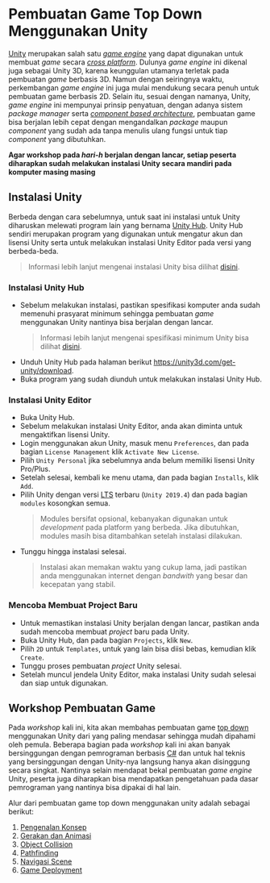 # Pembuatan Game Top Down Menggunakan Unity

[Unity](https://unity.com/) merupakan salah satu [_game engine_](https://en.wikipedia.org/wiki/Game_engine) yang dapat digunakan untuk membuat _game_ secara [_cross platform_](https://en.wikipedia.org/wiki/Cross-platform_software).
Dulunya _game engine_ ini dikenal juga sebagai Unity 3D, karena keunggulan utamanya terletak pada pembuatan _game_ berbasis 3D.
Namun dengan seiringnya waktu, perkembangan _game engine_ ini juga mulai mendukung secara penuh untuk pembuatan game berbasis 2D.
Selain itu, sesuai dengan namanya, Unity, _game engine_ ini mempunyai prinsip penyatuan, dengan adanya sistem _package manager_ serta [_component based architecture_](https://en.wikipedia.org/wiki/Component-based_software_engineering), pembuatan game bisa berjalan lebih cepat dengan mengandalkan _package_ maupun _component_ yang sudah ada tanpa menulis ulang fungsi untuk tiap _component_ yang dibutuhkan.

**Agar workshop pada _hari-h_ berjalan dengan lancar, setiap peserta diharapkan sudah melakukan instalasi Unity secara mandiri pada komputer masing masing**

## Instalasi Unity

Berbeda dengan cara sebelumnya, untuk saat ini instalasi untuk Unity diharuskan melewati program lain yang bernama [Unity Hub](https://docs.unity3d.com/Manual/GettingStartedUnityHub.html).
Unity Hub sendiri merupakan program yang digunakan untuk mengatur akun dan lisensi Unity serta untuk melakukan instalasi Unity Editor pada versi yang berbeda-beda.
> Informasi lebih lanjut mengenai instalasi Unity bisa dilihat [disini](https://docs.unity3d.com/Manual/GettingStartedInstallingUnity.html).

### Instalasi Unity Hub

- Sebelum melakukan instalasi, pastikan spesifikasi komputer anda sudah memenuhi prasyarat minimum sehingga pembuatan _game_ menggunakan Unity nantinya bisa berjalan dengan lancar.
  > Informasi lebih lanjut mengenai spesifikasi minimum Unity bisa dilihat [disini](https://docs.unity3d.com/Manual/system-requirements.html).
- Unduh Unity Hub pada halaman berikut https://unity3d.com/get-unity/download.
- Buka program yang sudah diunduh untuk melakukan instalasi Unity Hub.

### Instalasi Unity Editor

- Buka Unity Hub.
- Sebelum melakukan instalasi Unity Editor, anda akan diminta untuk mengaktifkan lisensi Unity.
- Login menggunakan akun Unity, masuk menu `Preferences`, dan pada bagian `License Management` klik `Activate New License`.
- Pilih `Unity Personal` jika sebelumnya anda belum memiliki lisensi Unity Pro/Plus.
- Setelah selesai, kembali ke menu utama, dan pada bagian `Installs`, klik `Add`.
- Pilih Unity dengan versi [LTS](https://en.wikipedia.org/wiki/Long-term_support) terbaru (`Unity 2019.4`) dan pada bagian `modules` kosongkan semua.
  > Modules bersifat opsional, kebanyakan digunakan untuk _development_ pada platform yang berbeda. Jika dibutuhkan, modules masih bisa ditambahkan setelah instalasi dilakukan.
- Tunggu hingga instalasi selesai.
  > Instalasi akan memakan waktu yang cukup lama, jadi pastikan anda menggunakan internet dengan _bandwith_ yang besar dan kecepatan yang stabil.

### Mencoba Membuat Project Baru

- Untuk memastikan instalasi Unity berjalan dengan lancar, pastikan anda sudah mencoba membuat _project_ baru pada Unity.
- Buka Unity Hub, dan pada bagian `Projects`, klik `New`.
- Pilih `2D` untuk `Templates`, untuk yang lain bisa diisi bebas, kemudian klik `Create`.
- Tunggu proses pembuatan _project_ Unity selesai.
- Setelah muncul jendela Unity Editor, maka instalasi Unity sudah selesai dan siap untuk digunakan.

## Workshop Pembuatan Game

Pada _workshop_ kali ini, kita akan membahas pembuatan game [top down](https://en.wikipedia.org/wiki/Video_game_graphics#Top-down_perspective) menggunakan Unity dari yang paling mendasar sehingga mudah dipahami oleh pemula.
Beberapa bagian pada _workshop_ kali ini akan banyak bersinggungan dengan pemrograman berbasis [C#](https://en.wikipedia.org/wiki/C_Sharp_(programming_language))
dan untuk hal teknis yang bersinggungan dengan Unity-nya langsung hanya akan disinggung secara singkat.
Nantinya selain mendapat bekal pembuatan _game engine_ Unity, peserta juga diharapkan bisa mendapatkan pengetahuan pada dasar pemrograman yang nantinya bisa dipakai di hal lain.

Alur dari pembuatan game top down menggunakan unity adalah sebagai berikut:
1. [Pengenalan Konsep](./Assets/1-Pengenalan-Konsep/README.md)
2. [Gerakan dan Animasi](./Assets/2-Gerakan-dan-Animasi/README.md)
3. [Object Collision](./Assets/3-Object-Collision/README.md)
4. [Pathfinding](./Assets/4-Pathfinding/README.md)
5. [Navigasi Scene](./Assets/5-Navigasi-Scene/README.md)
6. [Game Deployment](./Assets/6-Game-Deployment/README.md)